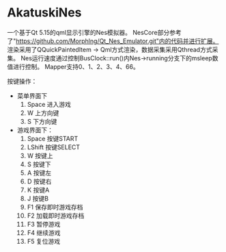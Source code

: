 # AkatuskiNes
一个基于Qt 5.15的qml显示引擎的Nes模拟器。
NesCore部分参考了"https://github.com/Morphlng/Qt_Nes_Emulator.git"内的代码并进行扩展。
渲染采用了QQuickPaintedItem -> Qml方式渲染，数据采集采用Qthread方式采集。
Nes运行速度通过控制BusClock::run()内Nes->running分支下的msleep数值进行控制。
Mapper支持0、1、2、3、4、66。

按键操作：
- 菜单界面下
  1. Space        进入游戏
  2. W            上方向键
  3. S            下方向键
- 游戏界面下：
  1. Space        按键START
  2. LShift       按键SELECT
  3. W            按键上
  4. S            按键下
  5. A            按键左
  6. D            按键右
  7. K            按键A
  8. J            按键B
  9. F1           保存即时游戏存档
  10. F2           加载即时游戏存档
  11. F3           暂停游戏
  12. F4           继续游戏
  13. F5           复位游戏
